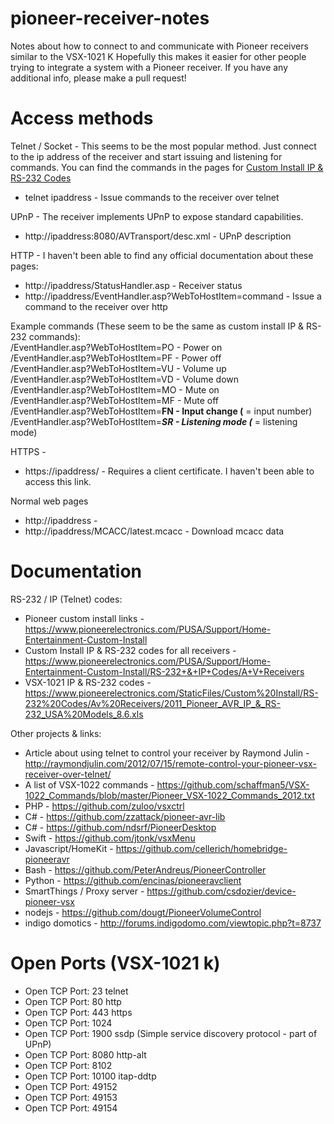 # pioneer-receiver-notes
Notes about how to connect to and communicate with Pioneer receivers similar to the VSX-1021 K
Hopefully this makes it easier for other people trying to integrate a system with a Pioneer receiver.
If you have any additional info, please make a pull request!

# Access methods

Telnet / Socket - This seems to be the most popular method.  Just connect to the ip address of the receiver and start issuing and listening for commands.  You can find the commands in the pages for [Custom Install IP & RS-232 Codes](https://www.pioneerelectronics.com/PUSA/Support/Home-Entertainment-Custom-Install/RS-232+&+IP+Codes/A+V+Receivers)
  - telnet ipaddress - Issue commands to the receiver over telnet

UPnP - The receiver implements UPnP to expose standard capabilities.
  - http://ipaddress:8080/AVTransport/desc.xml - UPnP description

HTTP - I haven't been able to find any official documentation about these pages:
  - http://ipaddress/StatusHandler.asp - Receiver status
  - http://ipaddress/EventHandler.asp?WebToHostItem=command - Issue a command to the receiver over http

   Example commands (These seem to be the same as custom install IP & RS-232 commands):  
   /EventHandler.asp?WebToHostItem=PO - Power on  
   /EventHandler.asp?WebToHostItem=PF - Power off  
   /EventHandler.asp?WebToHostItem=VU - Volume up  
   /EventHandler.asp?WebToHostItem=VD - Volume down  
   /EventHandler.asp?WebToHostItem=MO - Mute on  
   /EventHandler.asp?WebToHostItem=MF - Mute off  
   /EventHandler.asp?WebToHostItem=**FN - Input change (** = input number)  
   /EventHandler.asp?WebToHostItem=***SR - Listening mode (*** = listening mode)  

HTTPS -
  - https://ipaddress/ - Requires a client certificate.  I haven't been able to access this link.

Normal web pages
  - http://ipaddress -
  - http://ipaddress/MCACC/latest.mcacc - Download mcacc data



# Documentation

RS-232 / IP (Telnet) codes:
- Pioneer custom install links - https://www.pioneerelectronics.com/PUSA/Support/Home-Entertainment-Custom-Install
- Custom Install IP & RS-232 codes for all receivers - https://www.pioneerelectronics.com/PUSA/Support/Home-Entertainment-Custom-Install/RS-232+&+IP+Codes/A+V+Receivers
- VSX-1021 IP & RS-232 codes -
https://www.pioneerelectronics.com/StaticFiles/Custom%20Install/RS-232%20Codes/Av%20Receivers/2011_Pioneer_AVR_IP_&_RS-232_USA%20Models_8.6.xls

Other projects & links:
  - Article about using telnet to control your receiver by Raymond Julin - http://raymondjulin.com/2012/07/15/remote-control-your-pioneer-vsx-receiver-over-telnet/
  - A list of VSX-1022 commands - https://github.com/schaffman5/VSX-1022_Commands/blob/master/Pioneer_VSX-1022_Commands_2012.txt
  - PHP - https://github.com/zuloo/vsxctrl
  - C# - https://github.com/zzattack/pioneer-avr-lib
  - C# - https://github.com/ndsrf/PioneerDesktop
  - Swift - https://github.com/jtonk/vsxMenu
  - Javascript/HomeKit - https://github.com/cellerich/homebridge-pioneeravr
  - Bash - https://github.com/PeterAndreus/PioneerController
  - Python - https://github.com/encinas/pioneeravclient
  - SmartThings / Proxy server - https://github.com/csdozier/device-pioneer-vsx
  - nodejs - https://github.com/dougt/PioneerVolumeControl
  - indigo domotics - http://forums.indigodomo.com/viewtopic.php?t=8737

# Open Ports (VSX-1021 k)

  - Open TCP Port: 	23     		telnet
  - Open TCP Port: 	80     		http
  - Open TCP Port: 	443    		https
  - Open TCP Port: 	1024
  - Open TCP Port: 	1900   		ssdp (Simple service discovery protocol - part of UPnP)
  - Open TCP Port: 	8080   		http-alt
  - Open TCP Port: 	8102
  - Open TCP Port: 	10100  		itap-ddtp
  - Open TCP Port: 	49152
  - Open TCP Port: 	49153
  - Open TCP Port: 	49154
